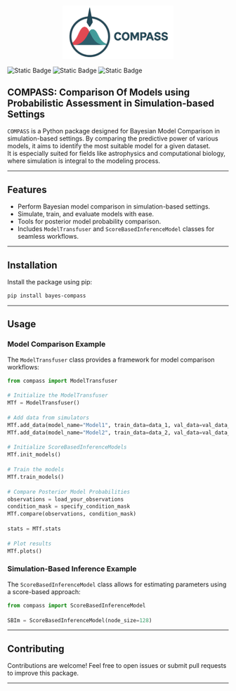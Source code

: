 <p align="center">
    <img src="docs/COMPASS_logo.png" width="50%">
</p>

![Static Badge](https://img.shields.io/badge/Python-3.8%2B-blue.svg)
![Static Badge](https://img.shields.io/badge/License-GPLv3-yellow.svg)
![Static Badge](https://img.shields.io/badge/Status-Active-green.svg)

## COMPASS: Comparison Of Models using Probabilistic Assessment in Simulation-based Settings
`COMPASS` is a Python package designed for Bayesian Model Comparison in simulation-based settings. By comparing the predictive power of various models, it aims to identify the most suitable model for a given dataset. <br>
It is especially suited for fields like astrophysics and computational biology, where simulation is integral to the modeling process.

---

## Features
- Perform Bayesian model comparison in simulation-based settings.
- Simulate, train, and evaluate models with ease.
- Tools for posterior model probability comparison.
- Includes `ModelTransfuser` and `ScoreBasedInferenceModel` classes for seamless workflows.

---

## Installation
Install the package using pip:
```bash
pip install bayes-compass
```

---

## Usage
### Model Comparison Example
The `ModelTransfuser` class provides a framework for model comparison workflows:
```python
from compass import ModelTransfuser

# Initialize the ModelTransfuser
MTf = ModelTransfuser()

# Add data from simulators
MTf.add_data(model_name="Model1", train_data=data_1, val_data=val_data_1)
MTf.add_data(model_name="Model2", train_data=data_2, val_data=val_data_2)

# Initialize ScoreBasedInferenceModels
MTf.init_models()

# Train the models
MTf.train_models()

# Compare Posterior Model Probabilities
observations = load_your_observations
condition_mask = specify_condition_mask
MTf.compare(observations, condition_mask)

stats = MTf.stats

# Plot results
MTf.plots()
```

### Simulation-Based Inference Example
The `ScoreBasedInferenceModel` class allows for estimating parameters using a score-based approach:
```python
from compass import ScoreBasedInferenceModel

SBIm = ScoreBasedInferenceModel(node_size=128)
```

---

## Contributing
Contributions are welcome! Feel free to open issues or submit pull requests to improve this package.

---